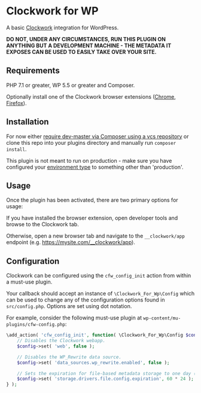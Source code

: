 # Clockwork for WP
A basic [Clockwork](https://underground.works/clockwork/) integration for WordPress.

**DO NOT, UNDER ANY CIRCUMSTANCES, RUN THIS PLUGIN ON ANYTHING BUT A DEVELOPMENT MACHINE - THE METADATA IT EXPOSES CAN BE USED TO EASILY TAKE OVER YOUR SITE.**

## Requirements
PHP 7.1 or greater, WP 5.5 or greater and Composer.

Optionally install one of the Clockwork browser extensions ([Chrome](https://chrome.google.com/webstore/detail/clockwork/dmggabnehkmmfmdffgajcflpdjlnoemp), [Firefox](https://addons.mozilla.org/en-US/firefox/addon/clockwork-dev-tools/)).

## Installation
For now either [require dev-master via Composer using a vcs repository](https://getcomposer.org/doc/05-repositories.md#vcs) or clone this repo into your plugins directory and manually run `composer install`.

This plugin is not meant to run on production - make sure you have configured your [environment type](https://developer.wordpress.org/reference/functions/wp_get_environment_type/) to something other than 'production'.

## Usage
Once the plugin has been activated, there are two primary options for usage:

If you have installed the browser extension, open developer tools and browse to the Clockwork tab.

Otherwise, open a new browser tab and navigate to the `__clockwork/app` endpoint (e.g. https://mysite.com/__clockwork/app).

## Configuration
Clockwork can be configured using the `cfw_config_init` action from within a must-use plugin.

Your callback should accept an instance of `\Clockwork_For_Wp\Config` which can be used to change any of the configuration options found in `src/config.php`. Options are set using dot notation.

For example, consider the following must-use plugin at `wp-content/mu-plugins/cfw-config.php`:

```php
\add_action( 'cfw_config_init', function( \Clockwork_For_Wp\Config $config ) {
    // Disables the Clockwork webapp.
    $config->set( 'web', false );

    // Disables the WP_Rewrite data source.
    $config->set( 'data_sources.wp_rewrite.enabled', false );

    // Sets the expiration for file-based metadata storage to one day (in minutes).
    $config->set( 'storage.drivers.file.config.expiration', 60 * 24 );
} );
```
